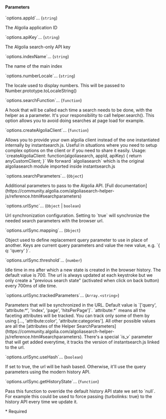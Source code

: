 <h4 class="no-toc">Parameters</h4>
<p class="attr-name">
<span class='attr-required'>`options.appId`<span class="show-description">…</span></span>
  <span class="attr-infos">(<code>string</code>)</span>
</p>
<p class="attr-description important">The Algolia application ID</p>
<p class="attr-name">
<span class='attr-required'>`options.apiKey`<span class="show-description">…</span></span>
  <span class="attr-infos">(<code>string</code>)</span>
</p>
<p class="attr-description important">The Algolia search-only API key</p>
<p class="attr-name">
<span class='attr-required'>`options.indexName`<span class="show-description">…</span></span>
  <span class="attr-infos">(<code>string</code>)</span>
</p>
<p class="attr-description important">The name of the main index</p>
<p class="attr-name">
<span class='attr-optional'>`options.numberLocale`<span class="show-description">…</span></span>
  <span class="attr-infos">(<code>string</code>)</span>
</p>
<p class="attr-description">The locale used to display numbers. This will be passed to Number.prototype.toLocaleString()</p>
<p class="attr-name">
<span class='attr-optional'>`options.searchFunction`<span class="show-description">…</span></span>
  <span class="attr-infos">(<code>function</code>)</span>
</p>
<p class="attr-description">A hook that will be called each time a search needs to be done, with the helper as a parameter. It's your responsibility to call helper.search(). This option allows you to avoid doing searches at page load for example.</p>
<p class="attr-name">
<span class='attr-optional'>`options.createAlgoliaClient`<span class="show-description">…</span></span>
  <span class="attr-infos">(<code>function</code>)</span>
</p>
<p class="attr-description">Allows you to provide your own algolia client instead of the one instantiated internally by instantsearch.js. Useful in situations where you need to setup complex options on the client or if you need to share it easily. Usage: `createAlgoliaClient: function(algoliasearch, appId, apiKey) { return anyCustomClient; }` We forward `algoliasearch` which is the original algoliasearch module imported inside instantsearch.js</p>
<p class="attr-name">
<span class='attr-optional'>`options.searchParameters`<span class="show-description">…</span></span>
  <span class="attr-infos">(<code>Object</code>)</span>
</p>
<p class="attr-description">Additional parameters to pass to the Algolia API. [Full documentation](https://community.algolia.com/algoliasearch-helper-js/reference.html#searchparameters)</p>
<p class="attr-name">
<span class='attr-optional'>`options.urlSync`<span class="show-description">…</span></span>
  <span class="attr-infos">(<code>Object</code> &#124; <code>boolean</code>)</span>
</p>
<p class="attr-description">Url synchronization configuration. Setting to `true` will synchronize the needed search parameters with the browser url.</p>
<p class="attr-name">
<span class='attr-optional'>`options.urlSync.mapping`<span class="show-description">…</span></span>
  <span class="attr-infos">(<code>Object</code>)</span>
</p>
<p class="attr-description">Object used to define replacement query parameter to use in place of another. Keys are current query parameters and value the new value, e.g. `{ q: 'query' }`.</p>
<p class="attr-name">
<span class='attr-optional'>`options.urlSync.threshold`<span class="show-description">…</span></span>
  <span class="attr-infos">(<code>number</code>)</span>
</p>
<p class="attr-description">Idle time in ms after which a new state is created in the browser history. The default value is 700. The url is always updated at each keystroke but we only create a "previous search state" (activated when click on back button) every 700ms of idle time.</p>
<p class="attr-name">
<span class='attr-optional'>`options.urlSync.trackedParameters`<span class="show-description">…</span></span>
  <span class="attr-infos">(<code>Array.&lt;string&gt;</code>)</span>
</p>
<p class="attr-description">Parameters that will be synchronized in the URL. Default value is `['query', 'attribute:*', 'index', 'page', 'hitsPerPage']`. `attribute:*` means all the faceting attributes will be tracked. You can track only some of them by using [..., 'attribute:color', 'attribute:categories']. All other possible values are all the [attributes of the Helper SearchParameters](https://community.algolia.com/algoliasearch-helper-js/reference.html#searchparameters). There's a special `is_v` parameter that will get added everytime, it tracks the version of instantsearch.js linked to the url.</p>
<p class="attr-name">
<span class='attr-optional'>`options.urlSync.useHash`<span class="show-description">…</span></span>
  <span class="attr-infos">(<code>boolean</code>)</span>
</p>
<p class="attr-description">If set to true, the url will be hash based. Otherwise, it'll use the query parameters using the modern history API.</p>
<p class="attr-name">
<span class='attr-optional'>`options.urlSync.getHistoryState`<span class="show-description">…</span></span>
  <span class="attr-infos">(<code>function</code>)</span>
</p>
<p class="attr-description">Pass this function to override the default history API state we set to `null`. For example this could be used to force passing {turbolinks: true} to the history API every time we update it.</p>

<p class="attr-legend">* <span>Required</span></p>
